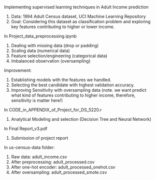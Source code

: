Implementing supervised learning techniques in Adult Income prediction
1. Data: 1994 Adult Census dataset, UCI Machine Learning Repository
2. Goal: Considering this dataset as classification problem and exploring key features contributing to higher or lower income.

In Project_data_preprocessing.ipynb
1. Dealing with missing data (drop or padding)
3. Scaling data (numerical data)
2. Feature selection/engineering (categorical data) 
3. Imbalanced observation (oversampling)

Improvement: 
1. Establishing models with the features we handled.
2. Selecting the best candidate with highest validation accuracy. 
2. Improving Sensitivity with oversampling data (note. we want predict what kind of features contributing to higher income, therefore, sensitivity is matter here!)

In CODE_in_APPENDIX_of_Project_for_DS_5220.r
1. Analytical Modeling and selection (Decision Tree and Neural Network)

In Final Report_v3.pdf
1. Submission of project report

In us-census-data folder:
1. Raw data: adult_income.csv
2. After preprocessing: adult_processed.csv
3. After one-hot encoder: adult_processed_onehot.csv
4. After oversampling: adult_processed_smote.csv
